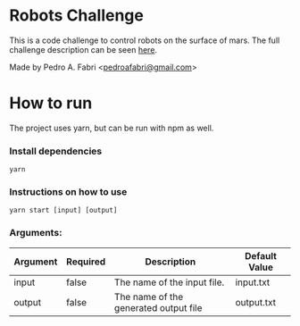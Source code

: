 # Robots Challenge
This is a code challenge to control robots on the surface of mars. 
The full challenge description can be seen [here](robots.md).

Made by Pedro A. Fabri <<pedroafabri@gmail.com>>

# How to run
The project uses yarn, but can be run with npm as well.

### Install dependencies
```shell
yarn
```

### Instructions on how to use
```
yarn start [input] [output]
```
### Arguments:
| Argument | Required | Description                           | Default Value |
|----------|----------|---------------------------------------|---------------|
| input    | false    | The name of the input file.           | input.txt     |
| output   | false    | The name of the generated output file | output.txt    |


